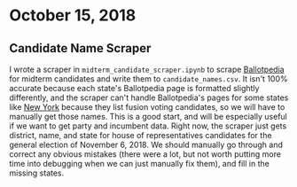 # October 15, 2018
## Candidate Name Scraper
I wrote a scraper in `midterm_candidate_scraper.ipynb` to scrape [Ballotpedia](https://ballotpedia.org/United_States_House_of_Representatives_elections,_2018) for midterm candidates and write them to `candidate_names.csv`. It isn't 100% accurate because each state's Ballotpedia page is formatted slightly differently, and the scraper can't handle Ballotpedia's pages for some states like [New York](https://ballotpedia.org/United_States_House_of_Representatives_elections_in_New_York,_2018) because they list fusion voting candidates, so we will have to manually get those names.  This is a good start, and will be especially useful if we want to get party and incumbent data. Right now, the scraper just gets district, name, and state for house of representatives candidates for the general election of November 6, 2018.  We should manually go through and correct any obvious mistakes (there were a lot, but not worth putting more time into debugging when we can just manually fix them), and fill in the missing states.
